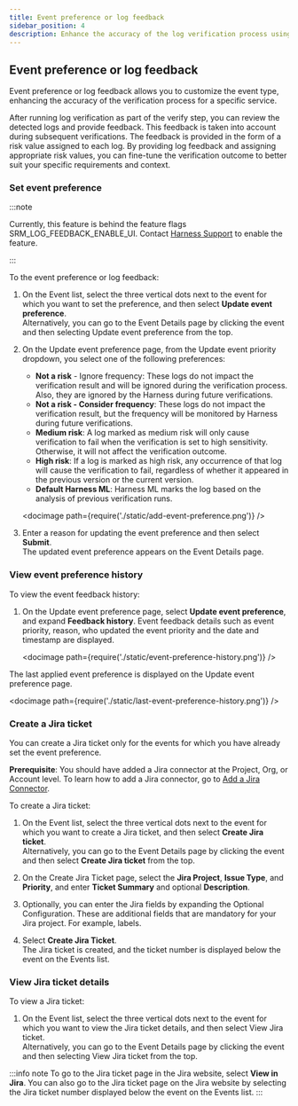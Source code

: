 ```yaml
---
title: Event preference or log feedback
sidebar_position: 4
description: Enhance the accuracy of the log verification process using log feedback. 
---
```


## Event preference or log feedback

Event preference or log feedback allows you to customize the event type, enhancing the accuracy of the verification process for a specific service.

After running log verification as part of the verify step, you can review the detected logs and provide feedback. This feedback is taken into account during subsequent verifications. The feedback is provided in the form of a risk value assigned to each log. By providing log feedback and assigning appropriate risk values, you can fine-tune the verification outcome to better suit your specific requirements and context.

### Set event preference
:::note

Currently, this feature is behind the feature flags SRM_LOG_FEEDBACK_ENABLE_UI. Contact [Harness Support](mailto:support@harness.io) to enable the feature.

:::

To the event preference or log feedback:

1. On the Event list, select the three vertical dots next to the event for which you want to set the preference, and then select **Update event preference**.  
   Alternatively, you can go to the Event Details page by clicking the event and then selecting Update event preference from the top.

2. On the Update event preference page, from the Update event priority dropdown, you select one of the following preferences:
    - **Not a risk** - Ignore frequency: These logs do not impact the verification result and will be ignored during the verification process. Also, they are ignored by the Harness during future verifications. 
    - **Not a risk - Consider frequency**: These logs do not impact the verification result, but the frequency will be monitored by Harness during future verifications.
    - **Medium risk**: A log marked as medium risk will only cause verification to fail when the verification is set to high sensitivity. Otherwise, it will not affect the verification outcome.
    - **High risk**: If a log is marked as high risk, any occurrence of that log will cause the verification to fail, regardless of whether it appeared in the previous version or the current version.
    - **Default Harness ML**: Harness ML marks the log based on the analysis of previous verification runs.

   <docimage path={require('./static/add-event-preference.png')} />
  
3. Enter a reason for updating the event preference and then select **Submit**.  
   The updated event preference appears on the Event Details page.


### View event preference history

To view the event feedback history:

1. On the Update event preference page, select **Update event preference**, and expand **Feedback history**. Event feedback details such as event priority, reason, who updated the event priority and the date and timestamp are displayed.

   <docimage path={require('./static/event-preference-history.png')} />

The last applied event preference is displayed on the Update event preference page.

<docimage path={require('./static/last-event-preference-history.png')} />



### Create a Jira ticket

You can create a Jira ticket only for the events for which you have already set the event preference.

**Prerequisite**: You should have added a Jira connector at the Project, Org, or Account level. To learn how to add a Jira connector, go to [Add a Jira Connector](/docs/platform/connectors/ticketing-systems/connect-to-jira#add-a-jira-connector). 

To create a Jira ticket:

1. On the Event list, select the three vertical dots next to the event for which you want to create a Jira ticket, and then select **Create Jira ticket**.  
   Alternatively, you can go to the Event Details page by clicking the event and then select **Create Jira ticket** from the top.

2. On the Create Jira Ticket page, select the **Jira Project**, **Issue Type**, and **Priority**, and enter **Ticket Summary** and optional **Description**.

3. Optionally, you can enter the Jira fields by expanding the Optional Configuration. These are additional fields that are mandatory for your Jira project. For example, labels.

4. Select **Create Jira Ticket**.  
   The Jira ticket is created, and the ticket number is displayed below the event on the Events list.


### View Jira ticket details

To view a Jira ticket:
1. On the Event list, select the three vertical dots next to the event for which you want to view the Jira ticket details, and then select View Jira ticket.  
   Alternatively, you can go to the Event Details page by clicking the event and then selecting View Jira ticket from the top.


:::info note
To go to the Jira ticket page in the Jira website, select **View in Jira**. You can also go to the Jira ticket page on the Jira website by selecting the Jira ticket number displayed below the event on the Events list.
:::




